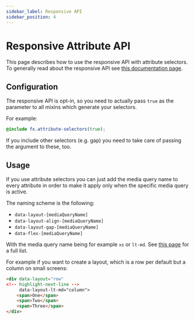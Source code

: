 ```yaml
---
sidebar_label: Responsive API
sidebar_position: 4
---
```


# Responsive Attribute API

This page describes how to use the responsive API with attribute selectors. To generally read about the responsive API see [this documentation page](../responsive).

## Configuration

The responsive API is opt-in, so you need to actually pass `true` as the parameter to all mixins which generate your selectors.

For example:

```scss
@include fx.attribute-selectors(true);
```

If you include other selectors (e.g. gap) you need to take care of passing the argument to these, too.

## Usage

If you use attribute selectors you can just add the media query name to every attribute in order to make it apply only when the specific media query is active.

The naming scheme is the following:

* `data-layout-[mediaQueryName]`
* `data-layout-align-[mediaQueryName]`
* `data-layout-gap-[mediaQueryName]`
* `data-flex-[mediaQueryName]`

With the media query name being for example `xs` or `lt-md`. See  [this page](../responsive) for a full list.

For example if you want to create a layout, which is a row per default but a column on small screens:

```html
<div data-layout="row"
<!-- highlight-next-line -->
     data-layout-lt-md="column">
    <span>One</span>
    <span>Two</span>
    <span>Three</span>
</div>
```